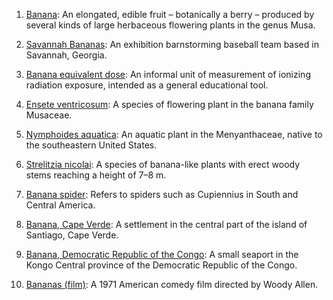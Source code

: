1. [Banana](https://duckduckgo.com/Banana): An elongated, edible fruit – botanically a berry – produced by several kinds of large herbaceous flowering plants in the genus Musa.
  
2. [Savannah Bananas](https://duckduckgo.com/Savannah_Bananas): An exhibition barnstorming baseball team based in Savannah, Georgia.

3. [Banana equivalent dose](https://duckduckgo.com/Banana_equivalent_dose): An informal unit of measurement of ionizing radiation exposure, intended as a general educational tool.

4. [Ensete ventricosum](https://duckduckgo.com/Ensete_ventricosum): A species of flowering plant in the banana family Musaceae.

5. [Nymphoides aquatica](https://duckduckgo.com/Nymphoides_aquatica): An aquatic plant in the Menyanthaceae, native to the southeastern United States.

6. [Strelitzia nicolai](https://duckduckgo.com/Strelitzia_nicolai): A species of banana-like plants with erect woody stems reaching a height of 7–8 m.

7. [Banana spider](https://duckduckgo.com/Banana_spider): Refers to spiders such as Cupiennius in South and Central America.

8. [Banana, Cape Verde](https://duckduckgo.com/Banana%2C_Cape_Verde): A settlement in the central part of the island of Santiago, Cape Verde.

9. [Banana, Democratic Republic of the Congo](https://duckduckgo.com/Banana%2C_Democratic_Republic_of_the_Congo): A small seaport in the Kongo Central province of the Democratic Republic of the Congo.

10. [Bananas (film)](https://duckduckgo.com/Bananas_(film)): A 1971 American comedy film directed by Woody Allen.
```